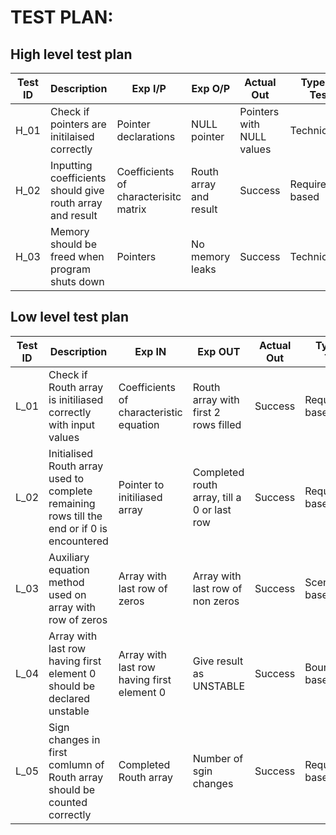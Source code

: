 # TEST PLAN:

## High level test plan

| **Test ID** | **Description**                                              | **Exp I/P** | **Exp O/P** | **Actual Out** |**Type Of Test**  |    
|-------------|--------------------------------------------------------------|------------|-------------|----------------|------------------|
|  H_01       |Check if pointers are initilaised correctly|  Pointer declarations|NULL pointer|Pointers with NULL values|Technical|
|  H_02       |Inputting coefficients should give routh array and result|Coefficients of characterisitc matrix|Routh array and result|Success|Requirement based    |
|  H_03       |Memory should be freed when program shuts down|  Pointers|No memory leaks|Success|Technical|

## Low level test plan

| **Test ID** | **Description**                                              | **Exp IN** | **Exp OUT** | **Actual Out** |**Type Of Test**  |    
|-------------|--------------------------------------------------------------|------------|-------------|----------------|------------------|
|  L_01       |Check if Routh array is initiliased correctly with input values|Coefficients of characteristic equation|Routh array with first 2 rows filled|Success|Requirement based |
|  L_02       |Initialised Routh array used to complete remaining rows till the end or if 0 is encountered|Pointer to initiliased array|Completed routh array, till a 0 or last row|Success|Requirement based|
|  L_03       |Auxiliary equation method used on array with row of zeros |Array with last row of zeros|Array with last row of non zeros|Success|Scenario based|
|  L_04      |Array with last row having first element 0 should be declared unstable|Array with last row having first element 0|Give result as UNSTABLE|Success|Boundary based|
|  L_05     |Sign changes in first comlumn of Routh array should be counted correctly|Completed Routh array|Number of sgin changes|Success|Requirement based|
